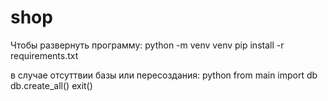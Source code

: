 # shop
Чтобы развернуть программу:
python -m venv venv 
pip install -r requirements.txt

 в случае отсуттвии базы или пересоздания:
python
from main import db
db.create_all()
exit()
